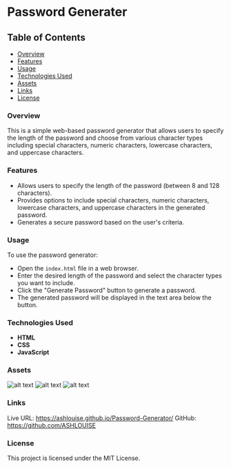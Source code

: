 # Password Generater

## Table of Contents
- [Overview](#overview)
- [Features](#features)
- [Usage](#usage)
- [Technologies Used](#technologies-used)
- [Assets](#assets)
- [Links](#links)
- [License](#license)


### Overview
This is a simple web-based password generator that allows users to specify the length of the password and choose from various character types including special characters, numeric characters, lowercase characters, and uppercase characters.

### Features
- Allows users to specify the length of the password (between 8 and 128 characters).
- Provides options to include special characters, numeric characters, lowercase characters, and uppercase characters in the generated password.
- Generates a secure password based on the user's criteria.


### Usage
To use the password generator:

- Open the `index.html` file in a web browser.
- Enter the desired length of the password and select the character types you want to include.
- Click the "Generate Password" button to generate a password.
- The generated password will be displayed in the text area below the button.


### Technologies Used
- **HTML**
- **CSS**
- **JavaScript**



### Assets 
![alt text](image.png)
![alt text](image-1.png)
![alt text](image-2.png)




### Links
Live URL: https://ashlouise.github.io/Password-Generator/
GitHub: https://github.com/ASHLOUISE


### License
This project is licensed under the MIT License.